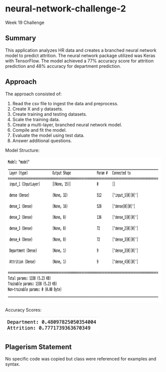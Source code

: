 # neural-network-challenge-2
Week 19 Challenge

## Summary

This application analyzes HR data and creates a branched neural network model to predict attrition. The neural network package utilized was Keras with TensorFlow. The model achieved a 77% accuracy score for attrition prediction and 48% accuracy for department prediction.

## Approach

The approach consisted of:

1) Read the csv file to ingest the data and preprocess.
2) Create X and y datasets.
3) Create training and testing datasets.
4) Scale the training data.
5) Create a multi-layer, branched neural network model.
6) Compile and fit the model.
7) Evaluate the model using test data.
8) Answer additional questions.

Model Structure:

<img src="model_summary.png" width="900" height="464">

Accuracy Scores:

<img src="accuracy.png" width="300" height="52">

## Plagerism Statement

No specific code was copied but class were referenced for examples and syntax.
